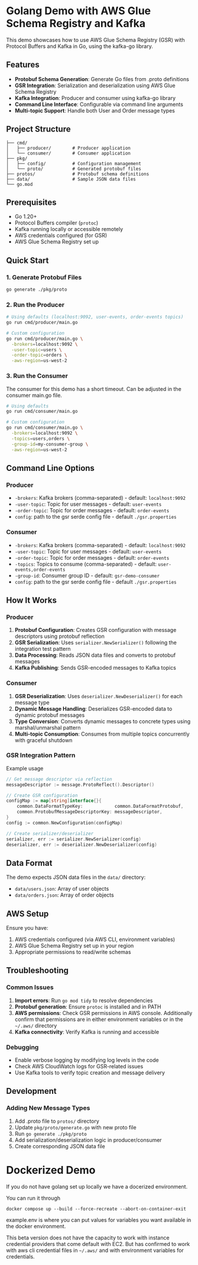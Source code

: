 # Golang Demo with AWS Glue Schema Registry and Kafka

This demo showcases how to use AWS Glue Schema Registry (GSR) with Protocol Buffers and Kafka in Go, using the kafka-go library.

## Features

- **Protobuf Schema Generation**: Generate Go files from .proto definitions
- **GSR Integration**: Serialization and deserialization using AWS Glue Schema Registry
- **Kafka Integration**: Producer and consumer using kafka-go library  
- **Command Line Interface**: Configurable via command line arguments
- **Multi-topic Support**: Handle both User and Order message types

## Project Structure

```
├── cmd/
│   ├── producer/        # Producer application
│   └── consumer/        # Consumer application
├── pkg/
│   ├── config/          # Configuration management
│   └── proto/           # Generated protobuf files
├── protos/              # Protobuf schema definitions
├── data/                # Sample JSON data files
└── go.mod
```

## Prerequisites

- Go 1.20+
- Protocol Buffers compiler (`protoc`)
- Kafka running locally or accessible remotely
- AWS credentials configured (for GSR)
- AWS Glue Schema Registry set up

## Quick Start

### 1. Generate Protobuf Files

```bash
go generate ./pkg/proto
```

### 2. Run the Producer

```bash
# Using defaults (localhost:9092, user-events, order-events topics)
go run cmd/producer/main.go

# Custom configuration
go run cmd/producer/main.go \
  -brokers=localhost:9092 \
  -user-topic=users \
  -order-topic=orders \
  -aws-region=us-west-2
```

### 3. Run the Consumer
The consumer for this demo has a short timeout. Can be adjusted in the consumer main.go file.
```bash
# Using defaults
go run cmd/consumer/main.go

# Custom configuration
go run cmd/consumer/main.go \
  -brokers=localhost:9092 \
  -topics=users,orders \
  -group-id=my-consumer-group \
  -aws-region=us-west-2
```

## Command Line Options

### Producer

- `-brokers`: Kafka brokers (comma-separated) - default: `localhost:9092`
- `-user-topic`: Topic for user messages - default: `user-events`
- `-order-topic`: Topic for order messages - default: `order-events`
- `config`: path to the gsr serde config file - default `./gsr.properties`

### Consumer

- `-brokers`: Kafka brokers (comma-separated) - default: `localhost:9092`
- `-user-topic`: Topic for user messages - default: `user-events`
- `-order-topic`: Topic for order messages - default: `order-events`
- `-topics`: Topics to consume (comma-separated) - default: `user-events,order-events`
- `-group-id`: Consumer group ID - default: `gsr-demo-consumer`
- `config`: path to the gsr serde config file - default `./gsr.properties`

## How It Works

### Producer

1. **Protobuf Configuration**: Creates GSR configuration with message descriptors using protobuf reflection
2. **GSR Serialization**: Uses `serializer.NewSerializer()` following the integration test pattern
3. **Data Processing**: Reads JSON data files and converts to protobuf messages
4. **Kafka Publishing**: Sends GSR-encoded messages to Kafka topics

### Consumer

1. **GSR Deserialization**: Uses `deserializer.NewDeserializer()` for each message type
2. **Dynamic Message Handling**: Deserializes GSR-encoded data to dynamic protobuf messages
3. **Type Conversion**: Converts dynamic messages to concrete types using marshal/unmarshal pattern
4. **Multi-topic Consumption**: Consumes from multiple topics concurrently with graceful shutdown

### GSR Integration Pattern

Example usage

```go
// Get message descriptor via reflection
messageDescriptor := message.ProtoReflect().Descriptor()

// Create GSR configuration
configMap := map[string]interface{}{
    common.DataFormatTypeKey:            common.DataFormatProtobuf,
    common.ProtobufMessageDescriptorKey: messageDescriptor,
}
config := common.NewConfiguration(configMap)

// Create serializer/deserializer
serializer, err := serializer.NewSerializer(config)
deserializer, err := deserializer.NewDeserializer(config)
```

## Data Format

The demo expects JSON data files in the `data/` directory:

- `data/users.json`: Array of user objects
- `data/orders.json`: Array of order objects

## AWS Setup

Ensure you have:

1. AWS credentials configured (via AWS CLI, environment variables)
2. AWS Glue Schema Registry set up in your region
3. Appropriate permissions to read/write schemas

## Troubleshooting

### Common Issues

1. **Import errors**: Run `go mod tidy` to resolve dependencies
2. **Protobuf generation**: Ensure `protoc` is installed and in PATH
3. **AWS permissions**: Check GSR permissions in AWS console. Additionally confirm that permissions are in either environment variables or in the `~/.aws/` directory
4. **Kafka connectivity**: Verify Kafka is running and accessible

### Debugging

- Enable verbose logging by modifying log levels in the code
- Check AWS CloudWatch logs for GSR-related issues
- Use Kafka tools to verify topic creation and message delivery

## Development

### Adding New Message Types

1. Add .proto file to `protos/` directory
2. Update `pkg/proto/generate.go` with new proto file
3. Run `go generate ./pkg/proto`
4. Add serialization/deserialization logic in producer/consumer
5. Create corresponding JSON data file

# Dockerized Demo

If you do not have golang set up locally we have a docerized environment.

You can run it through

`docker compose up --build --force-recreate --abort-on-container-exit`

example.env is where you can put values for variables you want available in the docker environment.

This beta version does not have the capacity to work with instance credential providers that come default with EC2. But has confirmed to work with aws cli credential files in `~/.aws/` and with environment variables for credentials.


